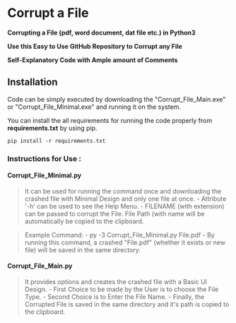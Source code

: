# Corrupt a File

**Corrupting a File (pdf, word document, dat file etc.) in Python3**

**Use this Easy to Use GitHub Repository to Corrupt any File**

**Self-Explanatory Code with Ample amount of Comments**

## Installation
Code can be simply executed by downloading the "Corrupt_File_Main.exe" or "Corrupt_File_Minimal.exe" and running it on the system.

You can install the all requirements for running the code properly from **requirements.txt** by using pip.

    pip install -r requirements.txt



### Instructions for Use : 


#### Corrupt_File_Minimal.py

> It can be used for running the command once and downloading the crashed file with Minimal Design and only one file at once.
    - Attribute '-h' can be used to see the Help Menu.
    - FILENAME (with extension) can be passed to corrupt the File. File Path (with name will be automatically be copied to the clipboard.

> Example Command:
    - py -3 Corrupt_File_Minimal.py File.pdf
    - By running this command, a crashed "File.pdf" (whether it exists or new file) will be saved in the same directory.


#### Corrupt_File_Main.py

> It provides options and creates the crashed file with a Basic UI Design.
    - First Choice to be made by the User is to choose the File Type.
    - Second Choice is to Enter the File Name.
    - Finally, the Corrupted File is saved in the same directory and it's path is copied to the clipboard.
